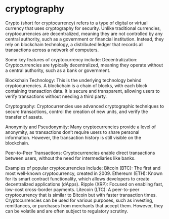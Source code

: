 # cryptography
Crypto (short for cryptocurrency) refers to a type of digital or virtual currency that uses cryptography for security.
Unlike traditional currencies, cryptocurrencies are decentralized, meaning they are not controlled by any central authority, such as a government or financial institution.
Instead, they rely on blockchain technology, a distributed ledger that records all transactions across a network of computers.


Some key features of cryptocurrency include:
Decentralization: Cryptocurrencies are typically decentralized, meaning they operate without a central authority, such as a bank or government.

Blockchain Technology: This is the underlying technology behind cryptocurrencies. A blockchain is a chain of blocks, with each block containing transaction data. It is secure and transparent, allowing users to verify transactions without needing a third party.

Cryptography: Cryptocurrencies use advanced cryptographic techniques to secure transactions, control the creation of new units, and verify the transfer of assets.

Anonymity and Pseudonymity: Many cryptocurrencies provide a level of anonymity, as transactions don’t require users to share personal information. However, the transaction history is still visible on the blockchain.

Peer-to-Peer Transactions: Cryptocurrencies enable direct transactions between users, without the need for intermediaries like banks.


Examples of popular cryptocurrencies include:
Bitcoin (BTC): The first and most well-known cryptocurrency, created in 2009.
Ethereum (ETH): Known for its smart contract functionality, which allows developers to create decentralized applications (dApps).
Ripple (XRP): Focused on enabling fast, low-cost cross-border payments.
Litecoin (LTC): A peer-to-peer cryptocurrency that is similar to Bitcoin but with faster transaction times.
Cryptocurrencies can be used for various purposes, such as investing, remittances, or purchases from merchants that accept them. However, they can be volatile and are often subject to regulatory scrutiny.
